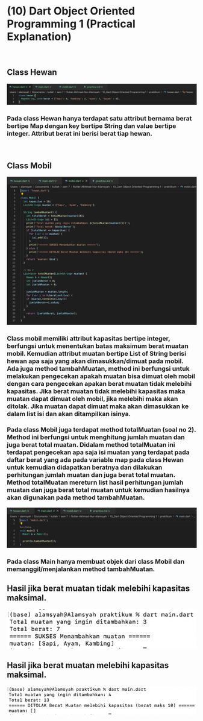 # (10) Dart Object Oriented Programming 1 (Practical Explanation)
&nbsp;

## **Class Hewan**

 <img src='screenshot/Hewan.png'>

### Pada class Hewan hanya terdapat satu attribut bernama berat bertipe Map dengan key bertipe String dan value bertipe integer. Attribut berat ini  berisi berat tiap hewan.
&nbsp;

## **Class Mobil**

<img src='screenshot/Mobil.png'>

### Class mobil memiliki attribut kapasitas bertipe integer, berfungsi untuk menentukan batas maksimum berat muatan mobil. Kemudian attribut muatan bertipe List of String berisi hewan apa saja yang akan dimasukkan/dimuat pada mobil. Ada juga method tambahMuatan, method ini berfungsi untuk melakukan pengecekan apakah muatan bisa dimuat oleh mobil dengan cara pengecekan apakan berat muatan tidak melebihi kapasitas. Jika berat muatan tidak melebihi kapasitas maka muatan dapat dimuat oleh mobil, jika melebihi maka akan ditolak. Jika muatan dapat dimuat maka akan dimasukkan ke dalam list isi dan akan ditampilkan isinya.

### Pada class Mobil juga terdapat method totalMuatan (soal no 2). Method ini berfungsi untuk menghitung jumlah muatan dan juga berat total muatan. Didalam method totalMuatan ini terdapat pengecekan apa saja isi muatan yang terdapat pada daftar berat yang ada pada variable map pada class Hewan untuk kemudian didapatkan beratnya dan dilakukan perhitungan jumlah muatan dan juga berat total muatan. Method totalMuatan mereturn list hasil perhitungan jumlah muatan dan juga berat total muatan untuk kemudian hasilnya akan digunakan pada method tambahMuatan.

<img src='screenshot/Main.png'>

### Pada class Main hanya membuat objek dari class Mobil dan memanggil/menjalankan method tambahMuatan.

## Hasil jika berat muatan tidak melebihi kapasitas maksimal.
<img src='screenshot/Hasil-sukses.png'>

## Hasil jika berat muatan melebihi kapasitas maksimal.
<img src='screenshot/Hasil-ditolak.png'>
